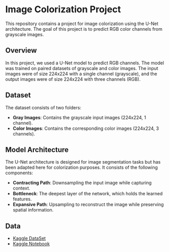 # Image Colorization Project

This repository contains a project for image colorization using the U-Net architecture. The goal of this project is to predict RGB color channels from grayscale images.

## Overview

In this project, we used a U-Net model to predict RGB channels. The model was trained on paired datasets of grayscale and color images. The input images were of size 224x224 with a single channel (grayscale), and the output images were of size 224x224 with three channels (RGB).

## Dataset

The dataset consists of two folders:
- **Gray Images**: Contains the grayscale input images (224x224, 1 channel).
- **Color Images**: Contains the corresponding color images (224x224, 3 channels).

## Model Architecture

The U-Net architecture is designed for image segmentation tasks but has been adapted here for colorization purposes. It consists of the following components:
- **Contracting Path**: Downsampling the input image while capturing context.
- **Bottleneck**: The deepest layer of the network, which holds the learned features.
- **Expansive Path**: Upsampling to reconstruct the image while preserving spatial information.
## Data
- [Kaggle DataSet](https://www.kaggle.com/datasets/theblackmamba31/landscape-image-colorization)
- [Kaggle Notebook](https://www.kaggle.com/code/aliabdelmenam/image-colorization-u-net)
